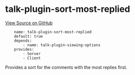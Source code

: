 
# talk-plugin-sort-most-replied
[View Source on GitHub](https://github.com/coralproject/talk/tree/master/plugins/talk-plugin-sort-most-replied/)

```
    name: talk-plugin-sort-most-replied
    default: true
    depends:
        - name: talk-plugin-viewing-options
    provides:
        - Server
        - Client
```


Provides a sort for the comments with the most replies first.
